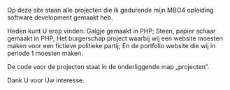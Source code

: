 
Op deze site staan alle projecten die ik gedurende mijn MBO4 opleiding software development gemaakt heb.

Heden kunt U erop vinden: Galgje gemaakt in PHP; Steen, papier schaar gemaakt in PHP; Het burgerschap project waarbij wij een website moesten maken voor een fictieve politieke partij; En de portfolio website die wij in periode 1 moesten maken.

De code voor de projecten staat in de onderliggende map „projecten”.

Dank U voor Uw interesse.
